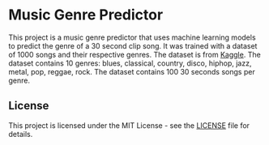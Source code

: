 # Music Genre Predictor

This project is a music genre predictor that uses machine learning models to predict the genre of a 30 second clip song. It was trained with a dataset of 1000 songs and their respective genres. The dataset is from [Kaggle](https://www.kaggle.com/andradaolteanu/gtzan-dataset-music-genre-classification). The dataset contains 10 genres: blues, classical, country, disco, hiphop, jazz, metal, pop, reggae, rock. The dataset contains 100 30 seconds songs per genre. 

## License

This project is licensed under the MIT License - see the [LICENSE](LICENSE) file for details.
